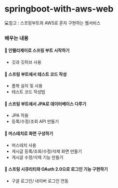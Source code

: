 # springboot-with-aws-web
💻참고 : 스프링부트와 AWS로 혼자 구현하는 웹서비스

### 배우는 내용
#### 🦄 인텔리제이로 스프링 부트 시작하기
- 깃과 깃허브 사용
#### 🦄 스프링 부트에서 테스트 코드 작성
- 롬복 설치 및 사용
- 테스트 코드 작성법
#### 🦄  스프링 부트에서 JPA로 데이터베이스 다루기
- JPA 적용
- 등록/수정/조회 API 만들기
#### 🦄 머스테치로 화면 구성하기
- 머스테치 사용
- 게시글 등록/조회/수정/삭제 화면 만들기
- 게시글 수정/삭제 기능 만들기
#### 🦄  스프링 시큐리티와 OAuth 2.0으로 로그인 기능 구현하기
- 구글 로그인/ 네이버 로그인 연동
